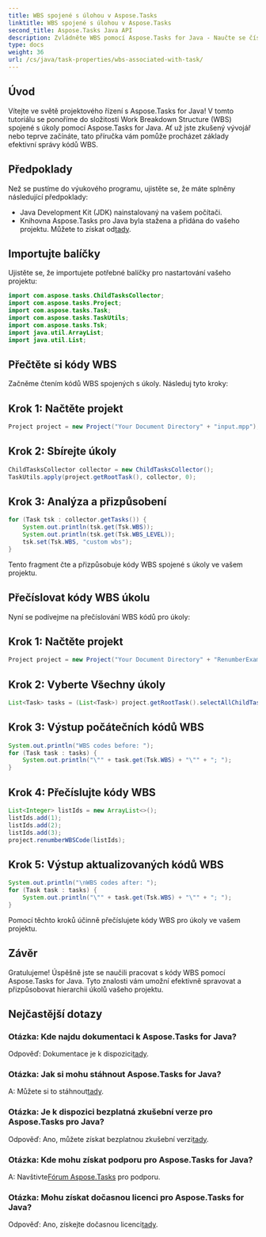 ```yaml
---
title: WBS spojené s úlohou v Aspose.Tasks
linktitle: WBS spojené s úlohou v Aspose.Tasks
second_title: Aspose.Tasks Java API
description: Zvládněte WBS pomocí Aspose.Tasks for Java - Naučte se číst a přečíslovat kódy úkolu WBS. Zvyšte efektivitu řízení projektů!
type: docs
weight: 36
url: /cs/java/task-properties/wbs-associated-with-task/
---
```

## Úvod
Vítejte ve světě projektového řízení s Aspose.Tasks for Java! V tomto tutoriálu se ponoříme do složitosti Work Breakdown Structure (WBS) spojené s úkoly pomocí Aspose.Tasks for Java. Ať už jste zkušený vývojář nebo teprve začínáte, tato příručka vám pomůže procházet základy efektivní správy kódů WBS.
## Předpoklady
Než se pustíme do výukového programu, ujistěte se, že máte splněny následující předpoklady:
- Java Development Kit (JDK) nainstalovaný na vašem počítači.
-  Knihovna Aspose.Tasks pro Java byla stažena a přidána do vašeho projektu. Můžete to získat od[tady](https://releases.aspose.com/tasks/java/).
## Importujte balíčky
Ujistěte se, že importujete potřebné balíčky pro nastartování vašeho projektu:
```java
import com.aspose.tasks.ChildTasksCollector;
import com.aspose.tasks.Project;
import com.aspose.tasks.Task;
import com.aspose.tasks.TaskUtils;
import com.aspose.tasks.Tsk;
import java.util.ArrayList;
import java.util.List;
```
## Přečtěte si kódy WBS
Začněme čtením kódů WBS spojených s úkoly. Následuj tyto kroky:
## Krok 1: Načtěte projekt
```java
Project project = new Project("Your Document Directory" + "input.mpp");
```
## Krok 2: Sbírejte úkoly
```java
ChildTasksCollector collector = new ChildTasksCollector();
TaskUtils.apply(project.getRootTask(), collector, 0);
```
## Krok 3: Analýza a přizpůsobení
```java
for (Task tsk : collector.getTasks()) {
    System.out.println(tsk.get(Tsk.WBS));
    System.out.println(tsk.get(Tsk.WBS_LEVEL));
    tsk.set(Tsk.WBS, "custom wbs");
}
```
Tento fragment čte a přizpůsobuje kódy WBS spojené s úkoly ve vašem projektu.
## Přečíslovat kódy WBS úkolu
Nyní se podívejme na přečíslování WBS kódů pro úkoly:
## Krok 1: Načtěte projekt
```java
Project project = new Project("Your Document Directory" + "RenumberExample.mpp");
```
## Krok 2: Vyberte Všechny úkoly
```java
List<Task> tasks = (List<Task>) project.getRootTask().selectAllChildTasks();
```
## Krok 3: Výstup počátečních kódů WBS
```java
System.out.println("WBS codes before: ");
for (Task task : tasks) {
    System.out.println("\"" + task.get(Tsk.WBS) + "\"" + "; ");
}
```
## Krok 4: Přečíslujte kódy WBS
```java
List<Integer> listIds = new ArrayList<>();
listIds.add(1);
listIds.add(2);
listIds.add(3);
project.renumberWBSCode(listIds);
```
## Krok 5: Výstup aktualizovaných kódů WBS
```java
System.out.println("\nWBS codes after: ");
for (Task task : tasks) {
    System.out.println("\"" + task.get(Tsk.WBS) + "\"" + "; ");
}
```
Pomocí těchto kroků účinně přečíslujete kódy WBS pro úkoly ve vašem projektu.
## Závěr
Gratulujeme! Úspěšně jste se naučili pracovat s kódy WBS pomocí Aspose.Tasks for Java. Tyto znalosti vám umožní efektivně spravovat a přizpůsobovat hierarchii úkolů vašeho projektu.
## Nejčastější dotazy
### Otázka: Kde najdu dokumentaci k Aspose.Tasks for Java?
 Odpověď: Dokumentace je k dispozici[tady](https://reference.aspose.com/tasks/java/).
### Otázka: Jak si mohu stáhnout Aspose.Tasks for Java?
 A: Můžete si to stáhnout[tady](https://releases.aspose.com/tasks/java/).
### Otázka: Je k dispozici bezplatná zkušební verze pro Aspose.Tasks pro Java?
 Odpověď: Ano, můžete získat bezplatnou zkušební verzi[tady](https://releases.aspose.com/).
### Otázka: Kde mohu získat podporu pro Aspose.Tasks for Java?
 A: Navštivte[Fórum Aspose.Tasks](https://forum.aspose.com/c/tasks/15) pro podporu.
### Otázka: Mohu získat dočasnou licenci pro Aspose.Tasks for Java?
 Odpověď: Ano, získejte dočasnou licenci[tady](https://purchase.aspose.com/temporary-license/).